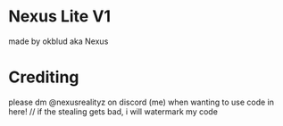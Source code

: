 # Nexus Lite V1
made by okblud aka Nexus
# Crediting
please dm @nexusrealityz on discord (me) when wanting to use code in here!
// if the stealing gets bad, i will watermark my code
